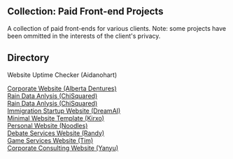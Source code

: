 ## Collection: Paid Front-end Projects
A collection of paid front-ends for various clients. Note: some projects have been ommitted in the interests of the client's privacy.

## Directory
<p>Website Uptime Checker (Aidanohart)</p>
<a href="https://r0h.in/articles/paid/alberta" target="_blank">Corporate Website (Alberta Dentures)</a><br>
<a href="https://r0h.in/articles/paid/chisquared/app" target="_blank">Rain Data Anlysis (ChiSquared)</a><br>
<a href="https://r0h.in/articles/paid/chisquared/app" target="_blank">Rain Data Anlysis (ChiSquared)</a><br>
<a href="https://r0h.in/articles/paid/DreamAI" target="_blank">Immigration Startup Website (DreamAI)</a><br>
<a href="https://r0h.in/articles/paid/kirxo" target="_blank">Minimal Website Template (Kirxo)</a><br>
<a href="https://r0h.in/articles/paid/noodles" target="_blank">Personal Website (Noodles)</a><br>
<a href="https://r0h.in/articles/paid/Randy" target="_blank">Debate Services Website (Randy)</a><br>
<a href="https://r0h.in/articles/paid/Tim" target="_blank">Game Services Website (Tim)</a><br>
<a href="https://r0h.in/articles/paid/Credence" target="_blank">Corporate Consulting Website (Yanyu)</a><br>